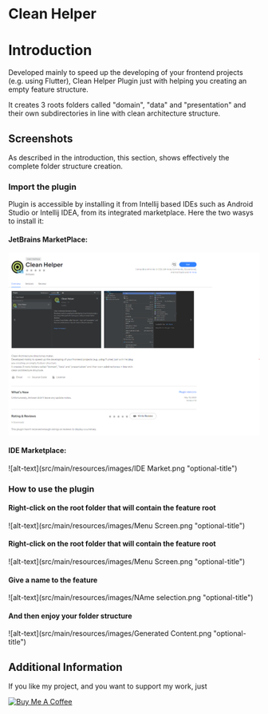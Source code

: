 # Clean Helper
# Introduction

Developed mainly to speed up the developing of your frontend projects (e.g. using Flutter), Clean Helper Plugin just with helping you creating an empty feature structure.

It creates 3 roots folders called "domain", "data" and "presentation" and their own subdirectories in line with clean architecture structure.

## Screenshots

As described in the introduction, this section, shows effectively the complete folder structure creation.

### Import the plugin
Plugin is accessible by installing it from Intellij based IDEs such as Android Studio or Intellij IDEA, from its integrated marketplace.
Here the two wasys to install it:

#### JetBrains MarketPlace:
![alt-text](src/main/resources/images/Marketplace.png "optional-title")
#### IDE Marketplace:
![alt-text](src/main/resources/images/IDE Market.png "optional-title")

### How to use the plugin

#### Right-click on the root folder that will contain the feature root
![alt-text](src/main/resources/images/Menu Screen.png "optional-title")

#### Right-click on the root folder that will contain the feature root
![alt-text](src/main/resources/images/Menu Screen.png "optional-title")

#### Give a name to the feature
![alt-text](src/main/resources/images/NAme selection.png "optional-title")

#### And then enjoy your folder structure
![alt-text](src/main/resources/images/Generated Content.png "optional-title")

## Additional Information
If you like my project, and you want to support my work, just

<a href="https://www.buymeacoffee.com/antwen" target="_blank"><img src="https://cdn.buymeacoffee.com/buttons/v2/default-yellow.png" alt="Buy Me A Coffee" style="height: 60px !important;width: 217px !important;" ></a>




